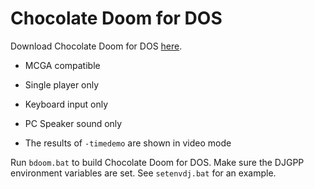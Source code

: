 # Chocolate Doom for DOS

Download Chocolate Doom for DOS [here](https://github.com/FrenkelS/chocolate-doom-for-dos/releases).

* MCGA compatible

* Single player only
* Keyboard input only
* PC Speaker sound only
* The results of `-timedemo` are shown in video mode

Run `bdoom.bat` to build Chocolate Doom for DOS.
Make sure the DJGPP environment variables are set.
See `setenvdj.bat` for an example.